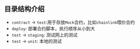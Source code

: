 <!--
 * @Descripttion: 
 * @Author: lizhengxing
 * @Date: 2022-10-31 19:17:57
 * @LastEditTime: 2022-11-01 21:49:48
-->
## 目录结构介绍

- `contract` -> `test`:用于存放`Mock`合约，比如`chainlink`喂价合约
- `deploy`: 部署合约脚本，执行顺序从小到大
-  `test` -> `staging`: 测试网上的测试
-  `test` -> `unit`: 本地的测试

